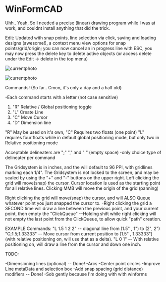 # WinFormCAD
Uhh.. Yeah, So I needed a precise (linear) drawing program while I was at work, and couldnt install anything that did the trick.

Edit:  Updated with snap points, line selection via click, saving and loading designs (awesome!), a context menu view options for snap points/grid/origin; you can now cancel an in progress line with ESC, you may now press the delete key to delete active objects (or access delete under the Edit -> delete in the top menu)

![currentphoto](https://user-images.githubusercontent.com/21973290/31693555-39f24336-b36d-11e7-811b-601b57821f7d.PNG)

![currentphoto](https://user-images.githubusercontent.com/21973290/31640663-a3372214-b2ad-11e7-9689-7f2295a6f7e9.PNG)


Commands! (So far.. Cmon, it's only a day and a half old)

-Each command starts with a letter (not case sensitive)

1) "R" Relative / Global positioning toggle
2) "L" Create Line
3) "C" Move Cursor
4) "D" Dimension line


"R" May be used on it's own,
"C" Requires two floats (one point)
"L" requires four floats while in default global positioning mode, but only two in Relative positioning mode


Acceptable delineaters are ";" "," and " " (empty space) 
-only choice type of delineater per command

The Gridsystem is in inches, and the will default to 96 PPI, with gridlines marking each 1/4".
The Gridsystem is not locked to the screen, and may be scaled by using the "+" and "-" buttons on the upper right.
Left clicking the grid will move(snap) the cursor. Cursor location is used as the starting point for all relative lines.
Clicking MMB will move the origin of the grid (panning)

Right clicking the grid will move(snap) the cursor, and will ALSO Queue whatever point you just snapped the cursor to.
-Right clicking the grid a SECOND time will draw a line between the previous point, and your current point, then empty the "ClickQueue"
--Holding shift while right clicking will not empty the last point from the ClickQueue, to allow quick "path" creation.


EXAMPLE Commands:
"L 1.5 1 2 2"   -- diagonal line from (1.5" , 1") to (2", 2")
"C;1.5;1.33333" -- Move cursor from current position to (1.5" , 1.33333") (with relative positioning on, will use that as a delta).
"L 0 1"         -- With relative positioning on, will draw a line from the cursor and down one inch.



TODO:

-Dimensioning lines (optional) -- Done!
-Arcs
-Center point circles
-Improve Line metaData and selection box
-Add snap spacing (grid distance) modifiers -- Done!
-Sob gently because I'm doing with with winforms
